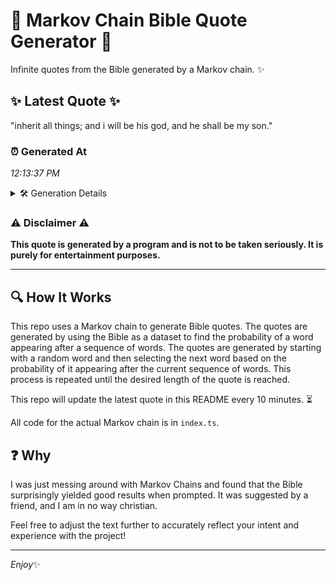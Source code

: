 # 📖 Markov Chain Bible Quote Generator 📖

Infinite quotes from the Bible generated by a Markov chain. ✨

## ✨ Latest Quote ✨
"inherit all things; and i will be his god, and he shall be my son."

### ⏰ Generated At
*12:13:37 PM*

<details>
    <summary>🛠️ Generation Details</summary>
    <p>
        <strong>🌱 Seed:</strong> inherit<br>
        <strong>🔄 Iterations:</strong> 14<br>
        <strong>📜 Context History:</strong><br>[ inherit ]: all<br>[ inherit, all ]: things;<br>[ inherit, all, things; ]: and<br>[ inherit, all, things;, and ]: i<br>[ inherit, all, things;, and, i ]: will<br>[ inherit, all, things;, and, i, will ]: be<br>[ all, things;, and, i, will, be ]: his<br>[ things;, and, i, will, be, his ]: god,<br>[ and, i, will, be, his, god, ]: and<br>[ i, will, be, his, god,, and ]: he<br>[ will, be, his, god,, and, he ]: shall<br>[ be, his, god,, and, he, shall ]: be<br>[ his, god,, and, he, shall, be ]: my<br>[ god,, and, he, shall, be, my ]: son.<br>
    </p>
</details>

### ⚠️ Disclaimer ⚠️
**This quote is generated by a program and is not to be taken seriously. It is purely for entertainment purposes.**

---

## 🔍 How It Works

This repo uses a Markov chain to generate Bible quotes. The quotes are generated by using the Bible as a dataset to find the probability of a word appearing after a sequence of words. The quotes are generated by starting with a random word and then selecting the next word based on the probability of it appearing after the current sequence of words. This process is repeated until the desired length of the quote is reached.

This repo will update the latest quote in this README every 10 minutes. ⏳

All code for the actual Markov chain is in `index.ts`.

## ❓ Why

I was just messing around with Markov Chains and found that the Bible surprisingly yielded good results when prompted. 
It was suggested by a friend, and I am in no way christian.

Feel free to adjust the text further to accurately reflect your intent and experience with the project!

---

*Enjoy*✨
